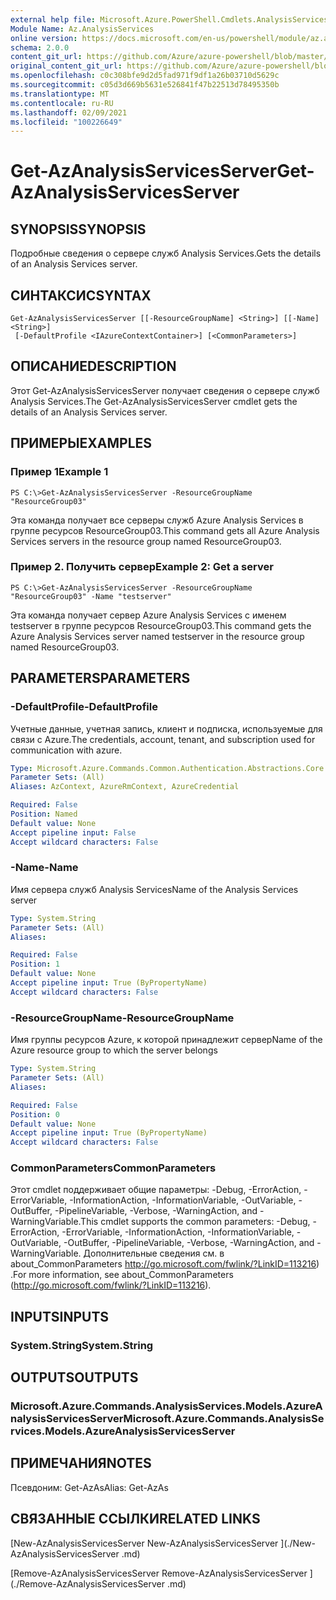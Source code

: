 ```yaml
---
external help file: Microsoft.Azure.PowerShell.Cmdlets.AnalysisServices.dll-Help.xml
Module Name: Az.AnalysisServices
online version: https://docs.microsoft.com/en-us/powershell/module/az.analysisservices/get-azanalysisservicesserver
schema: 2.0.0
content_git_url: https://github.com/Azure/azure-powershell/blob/master/src/AnalysisServices/AnalysisServices/help/Get-AzAnalysisServicesServer.md
original_content_git_url: https://github.com/Azure/azure-powershell/blob/master/src/AnalysisServices/AnalysisServices/help/Get-AzAnalysisServicesServer.md
ms.openlocfilehash: c0c308bfe9d2d5fad971f9df1a26b03710d5629c
ms.sourcegitcommit: c05d3d669b5631e526841f47b22513d78495350b
ms.translationtype: MT
ms.contentlocale: ru-RU
ms.lasthandoff: 02/09/2021
ms.locfileid: "100226649"
---
```

# <span data-ttu-id="8be48-101">Get-AzAnalysisServicesServer</span><span class="sxs-lookup"><span data-stu-id="8be48-101">Get-AzAnalysisServicesServer</span></span>

## <span data-ttu-id="8be48-102">SYNOPSIS</span><span class="sxs-lookup"><span data-stu-id="8be48-102">SYNOPSIS</span></span>
<span data-ttu-id="8be48-103">Подробные сведения о сервере служб Analysis Services.</span><span class="sxs-lookup"><span data-stu-id="8be48-103">Gets the details of an Analysis Services server.</span></span>

## <span data-ttu-id="8be48-104">СИНТАКСИС</span><span class="sxs-lookup"><span data-stu-id="8be48-104">SYNTAX</span></span>

```
Get-AzAnalysisServicesServer [[-ResourceGroupName] <String>] [[-Name] <String>]
 [-DefaultProfile <IAzureContextContainer>] [<CommonParameters>]
```

## <span data-ttu-id="8be48-105">ОПИСАНИЕ</span><span class="sxs-lookup"><span data-stu-id="8be48-105">DESCRIPTION</span></span>
<span data-ttu-id="8be48-106">Этот Get-AzAnalysisServicesServer получает сведения о сервере служб Analysis Services.</span><span class="sxs-lookup"><span data-stu-id="8be48-106">The Get-AzAnalysisServicesServer cmdlet gets the details of an Analysis Services server.</span></span>

## <span data-ttu-id="8be48-107">ПРИМЕРЫ</span><span class="sxs-lookup"><span data-stu-id="8be48-107">EXAMPLES</span></span>

### <span data-ttu-id="8be48-108">Пример 1</span><span class="sxs-lookup"><span data-stu-id="8be48-108">Example 1</span></span>
```
PS C:\>Get-AzAnalysisServicesServer -ResourceGroupName "ResourceGroup03"
```

<span data-ttu-id="8be48-109">Эта команда получает все серверы служб Azure Analysis Services в группе ресурсов ResourceGroup03.</span><span class="sxs-lookup"><span data-stu-id="8be48-109">This command gets all Azure Analysis Services servers in the resource group named ResourceGroup03.</span></span>

### <span data-ttu-id="8be48-110">Пример 2. Получить сервер</span><span class="sxs-lookup"><span data-stu-id="8be48-110">Example 2: Get a server</span></span>
```
PS C:\>Get-AzAnalysisServicesServer -ResourceGroupName "ResourceGroup03" -Name "testserver"
```

<span data-ttu-id="8be48-111">Эта команда получает сервер Azure Analysis Services с именем testserver в группе ресурсов ResourceGroup03.</span><span class="sxs-lookup"><span data-stu-id="8be48-111">This command gets the Azure Analysis Services server named testserver in the resource group named ResourceGroup03.</span></span>

## <span data-ttu-id="8be48-112">PARAMETERS</span><span class="sxs-lookup"><span data-stu-id="8be48-112">PARAMETERS</span></span>

### <span data-ttu-id="8be48-113">-DefaultProfile</span><span class="sxs-lookup"><span data-stu-id="8be48-113">-DefaultProfile</span></span>
<span data-ttu-id="8be48-114">Учетные данные, учетная запись, клиент и подписка, используемые для связи с Azure.</span><span class="sxs-lookup"><span data-stu-id="8be48-114">The credentials, account, tenant, and subscription used for communication with azure.</span></span>

```yaml
Type: Microsoft.Azure.Commands.Common.Authentication.Abstractions.Core.IAzureContextContainer
Parameter Sets: (All)
Aliases: AzContext, AzureRmContext, AzureCredential

Required: False
Position: Named
Default value: None
Accept pipeline input: False
Accept wildcard characters: False
```

### <span data-ttu-id="8be48-115">-Name</span><span class="sxs-lookup"><span data-stu-id="8be48-115">-Name</span></span>
<span data-ttu-id="8be48-116">Имя сервера служб Analysis Services</span><span class="sxs-lookup"><span data-stu-id="8be48-116">Name of the Analysis Services server</span></span>

```yaml
Type: System.String
Parameter Sets: (All)
Aliases:

Required: False
Position: 1
Default value: None
Accept pipeline input: True (ByPropertyName)
Accept wildcard characters: False
```

### <span data-ttu-id="8be48-117">-ResourceGroupName</span><span class="sxs-lookup"><span data-stu-id="8be48-117">-ResourceGroupName</span></span>
<span data-ttu-id="8be48-118">Имя группы ресурсов Azure, к которой принадлежит сервер</span><span class="sxs-lookup"><span data-stu-id="8be48-118">Name of the Azure resource group to which the server belongs</span></span>

```yaml
Type: System.String
Parameter Sets: (All)
Aliases:

Required: False
Position: 0
Default value: None
Accept pipeline input: True (ByPropertyName)
Accept wildcard characters: False
```

### <span data-ttu-id="8be48-119">CommonParameters</span><span class="sxs-lookup"><span data-stu-id="8be48-119">CommonParameters</span></span>
<span data-ttu-id="8be48-120">Этот cmdlet поддерживает общие параметры: -Debug, -ErrorAction, -ErrorVariable, -InformationAction, -InformationVariable, -OutVariable, -OutBuffer, -PipelineVariable, -Verbose, -WarningAction, and -WarningVariable.</span><span class="sxs-lookup"><span data-stu-id="8be48-120">This cmdlet supports the common parameters: -Debug, -ErrorAction, -ErrorVariable, -InformationAction, -InformationVariable, -OutVariable, -OutBuffer, -PipelineVariable, -Verbose, -WarningAction, and -WarningVariable.</span></span> <span data-ttu-id="8be48-121">Дополнительные сведения см. в about_CommonParameters http://go.microsoft.com/fwlink/?LinkID=113216) .</span><span class="sxs-lookup"><span data-stu-id="8be48-121">For more information, see about_CommonParameters (http://go.microsoft.com/fwlink/?LinkID=113216).</span></span>

## <span data-ttu-id="8be48-122">INPUTS</span><span class="sxs-lookup"><span data-stu-id="8be48-122">INPUTS</span></span>

### <span data-ttu-id="8be48-123">System.String</span><span class="sxs-lookup"><span data-stu-id="8be48-123">System.String</span></span>

## <span data-ttu-id="8be48-124">OUTPUTS</span><span class="sxs-lookup"><span data-stu-id="8be48-124">OUTPUTS</span></span>

### <span data-ttu-id="8be48-125">Microsoft.Azure.Commands.AnalysisServices.Models.AzureAnalysisServicesServer</span><span class="sxs-lookup"><span data-stu-id="8be48-125">Microsoft.Azure.Commands.AnalysisServices.Models.AzureAnalysisServicesServer</span></span>

## <span data-ttu-id="8be48-126">ПРИМЕЧАНИЯ</span><span class="sxs-lookup"><span data-stu-id="8be48-126">NOTES</span></span>
<span data-ttu-id="8be48-127">Псевдоним: Get-AzAs</span><span class="sxs-lookup"><span data-stu-id="8be48-127">Alias: Get-AzAs</span></span>

## <span data-ttu-id="8be48-128">СВЯЗАННЫЕ ССЫЛКИ</span><span class="sxs-lookup"><span data-stu-id="8be48-128">RELATED LINKS</span></span>

[<span data-ttu-id="8be48-129">New-AzAnalysisServicesServer </span><span class="sxs-lookup"><span data-stu-id="8be48-129">New-AzAnalysisServicesServer </span></span>](./New-AzAnalysisServicesServer .md)

[<span data-ttu-id="8be48-130">Remove-AzAnalysisServicesServer </span><span class="sxs-lookup"><span data-stu-id="8be48-130">Remove-AzAnalysisServicesServer </span></span>](./Remove-AzAnalysisServicesServer .md)
